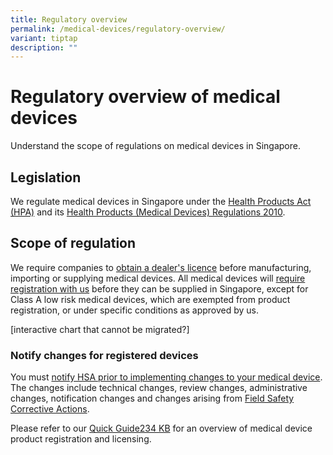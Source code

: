 ```yaml
---
title: Regulatory overview
permalink: /medical-devices/regulatory-overview/
variant: tiptap
description: ""
---
```

<h1><strong>Regulatory overview of medical devices</strong></h1><p>Understand the scope of regulations on medical devices in Singapore.</p><h2><strong>Legislation</strong></h2><p>We regulate medical devices in Singapore under the <a href="https://sso.agc.gov.sg/Act/HPA2007" rel="noopener noreferrer" target="_blank">Health Products Act (HPA)</a>&nbsp;and its <a href="https://sso.agc.gov.sg/SL/HPA2007-S436-2010" rel="noopener noreferrer" target="_blank">Health Products (Medical Devices) Regulations 2010</a>.</p><h2><strong>Scope of regulation</strong></h2><p>We require companies to <a href="https://www.hsa.gov.sg/medical-devices/dealers-licence" rel="noopener noreferrer nofollow" target="_blank">obtain a dealer's licence</a>&nbsp;before manufacturing, importing or supplying medical devices. All medical devices will <a href="https://www.hsa.gov.sg/medical-devices/registration" rel="noopener noreferrer nofollow" target="_blank">require registration with us</a>&nbsp;before they can be supplied in Singapore, except for Class A low risk medical devices, which are exempted from product registration, or under specific conditions as approved by us.</p><p>[interactive chart that cannot be migrated?]</p><h3><strong>Notify changes for registered devices</strong></h3><p>You must <a href="https://www.hsa.gov.sg/medical-devices/change-notification" rel="noopener" target="_blank">notify HSA prior to implementing changes to your medical device</a>. The changes include technical changes, review changes, administrative changes, notification changes and changes arising from <a href="https://www.hsa.gov.sg/medical-devices/field-safety-corrective-action" rel="noopener" target="_blank">Field Safety Corrective Actions</a>.</p><p>Please refer to our&nbsp;<a href="https://www.hsa.gov.sg/docs/default-source/hprg-mdb/guidance-documents-for-medical-devices/quick-guide-to-md-registration-and-licensing-(2023-jul)-pub.pdf?sfvrsn=d217ba44_2" rel="noopener noreferrer" target="_blank">Quick Guide234 KB</a>&nbsp;for an overview of medical device product registration and licensing.</p>